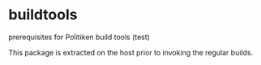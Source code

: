 # buildtools
prerequisites for Politiken build tools (test)

This package is extracted on the host prior to invoking the regular builds.
